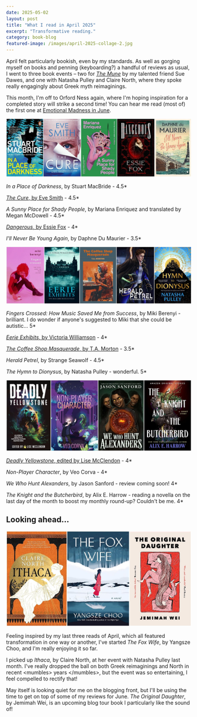 ```yaml
---
date: 2025-05-02
layout: post
title: "What I read in April 2025"
excerpt: "Transformative reading."
category: book-blog
featured-image: /images/april-2025-collage-2.jpg
---
```


April felt particularly bookish, even by my standards. As well as gorging myself on books and penning (keyboarding?) a handful of reviews as usual, I went to three book events &ndash; two for [<cite>The Mune</cite>](/the-mune-by-sue-dawes/) by my talented friend Sue Dawes, and one with Natasha Pulley and Claire North, where they spoke really engagingly about Greek myth reimaginings.

This month, I'm off to Orford Ness again, where I'm hoping inspiration for a completed story will strike a second time! You can hear me read (most of) the first one at [Emotional Madness in June](https://colchesterartscentre.ticketsolve.com/ticketbooth/shows/1173658327/events/428675492).

![In a Place of Darkness, The Cure, A Sunny Place for Shady People, Dangerous, I'll Never Be Young Again](/images/april-2025-collage-1.jpg)

<cite>In a Place of Darkness</cite>, by Stuart MacBride - 4.5*

[<cite>The Cure</cite>, by Eve Smith](/blog-tour-the-cure/) - 4.5*

<cite>A Sunny Place for Shady People</cite>, by Mariana Enriquez and translated by Megan McDowell - 4.5*

[<cite>Dangerous</cite>, by Essie Fox](/blog-tour-dangerous/) - 4*

<cite>I'll Never Be Young Again</cite>, by Daphne Du Maurier - 3.5*

![Fingers Crossed, Eerie Exhibits, The Coffee Shop Masquerade, Herald Petrel, The Hymn to Dionysus](/images/april-2025-collage-2.jpg)

<cite>Fingers Crossed: How Music Saved Me from Success</cite>, by Miki Berenyi - brilliant. I do wonder if anyone's suggested to Miki that she could be autistic... 5*

[<cite>Eerie Exhibits</cite>, by Victoria Williamson](/blog-tour-eerie-exhibits/) - 4*

[<cite>The Coffee Shop Masquerade</cite>, by T.A. Morton](/blog-tour-the-coffee-shop-masquerade/) - 3.5*

<cite>Herald Petrel</cite>, by Strange Seawolf - 4.5*

<cite>The Hymn to Dionysus</cite>, by Natasha Pulley - wonderful. 5*

![Deadly Yellowstone, Non-Player Character, We Who Hunt Alexanders, The Knight and the Butcherbird](/images/april-2025-collage-3.jpg)

[<cite>Deadly Yellowstone</cite>, edited by Lise McClendon](/blog-tour-deadly-yellowstone/) - 4*

<cite>Non-Player Character</cite>, by Veo Corva - 4*

<cite>We Who Hunt Alexanders</cite>, by Jason Sanford - review coming soon! 4*

<cite>The Knight and the Butcherbird</cite>, by Alix E. Harrow - reading a novella on the last day of the month to boost my monthly round-up? Couldn't be me. 4*

## Looking ahead...

![Ithaca, The Fox Wife, The Original Daughter](/images/april-2025-collage-4.jpg)

Feeling inspired by my last three reads of April, which all featured transformation in one way or another, I've started <cite>The Fox Wife</cite>, by Yangsze Choo, and I'm really enjoying it so far.

I picked up <cite>Ithaca</cite>, by Claire North, at her event with Natasha Pulley last month. I've really dropped the ball on both Greek reimaginings and North in recent \<mumbles> years \</mumbles>, but the event was so entertaining, I feel compelled to rectify that!

May itself is looking quiet for me on the blogging front, but I'll be using the time to get on top of some of my reviews for June. <cite>The Original Daughter</cite>, by Jemimah Wei, is an upcoming blog tour book I particularly like the sound of!